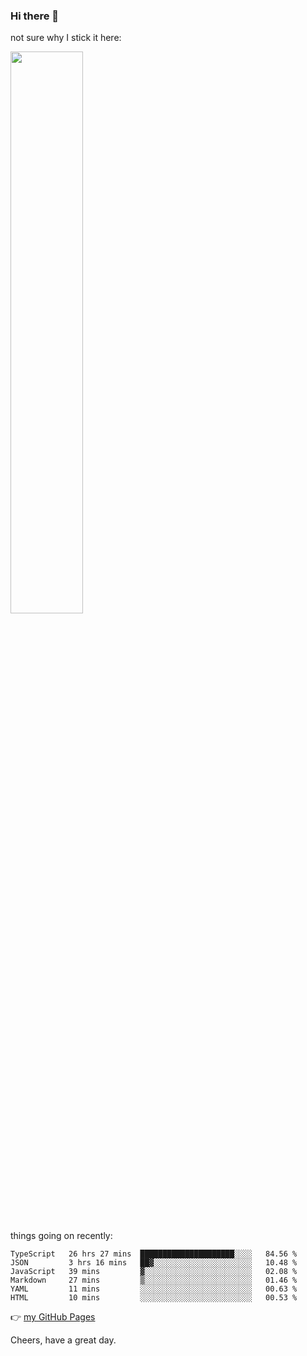 ### Hi there 👋

not sure why I stick it here:

[<img width="48%" src="https://github-readme-stats.vercel.app/api?username=ykzhukian&show_icons=true&theme=dracula">](https://github.com/anuraghazra/github-readme-stats)


things going on recently:

<!--START_SECTION:waka-->

```text
TypeScript   26 hrs 27 mins  █████████████████████░░░░   84.56 %
JSON         3 hrs 16 mins   ██▓░░░░░░░░░░░░░░░░░░░░░░   10.48 %
JavaScript   39 mins         ▓░░░░░░░░░░░░░░░░░░░░░░░░   02.08 %
Markdown     27 mins         ▒░░░░░░░░░░░░░░░░░░░░░░░░   01.46 %
YAML         11 mins         ░░░░░░░░░░░░░░░░░░░░░░░░░   00.63 %
HTML         10 mins         ░░░░░░░░░░░░░░░░░░░░░░░░░   00.53 %
```

<!--END_SECTION:waka-->

👉 [my GitHub Pages](https://ykzhukian.github.io)

Cheers, have a great day.

